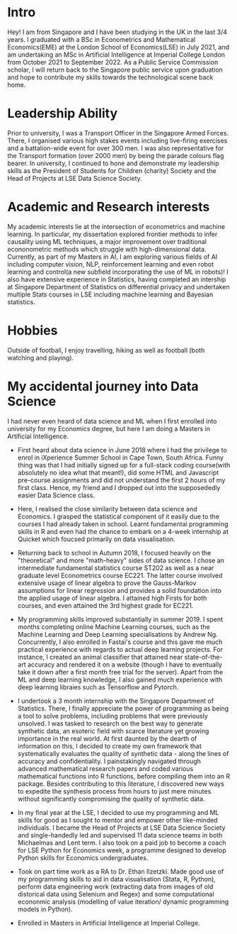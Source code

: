 # Intro

Hey! I am from Singapore and I have been studying in the UK in the last 3/4 years. I graduated with a BSc in Econometrics and Mathematical Economics(EME) at the London School of Economics(LSE) in July 2021, and am undertaking an MSc in Artificial Intelligence at Imperial College London from October 2021 to September 2022. As a Public Service Commission scholar, I will return back to the Singapore public service upon graduation and hope to contribute my skills towards the technological scene back home.

# Leadership Ability
Prior to university, I was a Transport Officer in the Singapore Armed Forces. There, I organised various high stakes events including live-firing exercises and a battalion-wide event for over 300 men. I was also representative for the Transport formation (over 2000 men) by being the parade colours flag bearer. In university, I continued to hone and demonstrate my leadership skills as the President of Students for Children (charity) Society and the Head of Projects at LSE Data Science Society.

# Academic and Research interests
My academic interests lie at the intersection of econometrics and machine learning. In particular, my dissertation explored frontier methods to infer causality using ML techniques, a major improvement over traditional econonometric methods which struggle with high-dimensional data. Currently, as part of my Masters in AI, I am exploring various fields of AI including computer vision, NLP, reinforcement learning and even robot learning and control(a new subfield incorporating the use of ML in robots)! I also have extensive  experience in Statistics, having completed an intership at Singapore Department of Statistics on differential privacy and undertaken multiple Stats courses in LSE including machine learning and Bayesian statistics.

# Hobbies
Outside of football, I enjoy travelling, hiking as well as football (both watching and playing).

# My accidental journey into Data Science

I had never even heard of data science and ML when I first enrolled into university for my Economics degree, but here I am doing a Masters in Artificial Intelligence.

-  First heard about data science in June 2018 where I had the privilege to enrol in iXperience Summer School in Cape Town, South Africa. Funny thing was that I had initially signed up for a full-stack coding course(with absolutely no idea what that meant!), did some HTML and Javascript pre-course assignments and did not understand the first 2 hours of my first class. Hence, my friend and I dropped out into the supposededly easier Data Science class.

- Here, I realised the close similarity between data science and Economics. I grasped the statistical component of it easily due to the courses I had already taken in school. Learnt fundamental programming skills in R and even had the chance to embark on a 4-week internship at Quicket which foucsed primarily on data visualisation.

- Returning back to school in Autumn 2018, I focused heavily on the "theoretical" and more "math-heavy" sides of data science. I chose an intermediate fundamental statistics course ST202 as well as a near graduate level Econometrics course EC221. The latter course involved extensive usage of linear algebra to prove the Gauss-Markov assumptions for linear regression and provides a solid foundation into the applied usage of linear algebra. I attained high Firsts for both courses, and even attained the 3rd highest grade for EC221.

- My programming skills improved substantially in summer 2019. I spent months completing online Machine Learning courses, such as the Machine Learning and Deep Learning specialisations by Andrew Ng. Concurrently, I also enrolled in Fastai's course and this gave me much practical experience with regards to actual deep learning projects. For instance, I created an animal classifier that attained near state-of-the-art accuracy and rendered it on a website (though I have to eventually take it down after a first month free trial for the server). Apart from the ML and deep learning knowledge, I also gained much experience with deep learning libraies such as Tensorflow and Pytorch.

- I undertook a 3 month internship with the Singapore Department of Statistics. There, I finally appreciate the power of programming as being a tool to solve problems, including problems that were previously unsolved. I was tasked to research on the best way to generate synthetic data, an esoteric field with scarce literature yet growing importance in the real world. At first daunted by the dearth of information on this, I decided to create my own framework that systematically evaluates the quality of synthetic data - along the lines of accuracy and confidentiality. I painstakingly navigated through advanced mathematical research papers and coded various mathematical functions into R functions, before compiling them into an R package. Besides contributing to this literature, I discovered new ways to expedite the synthesis process from hours to just mere minutes without significantly compromising the quality of synthetic data.

- In my final year at the LSE, I decided to use my programming and ML skills for good as I sought to mentor and empower other like-minded individuals. I became the Head of Projects at LSE Data Science Society and single-handedly led and supervised 11 data science teams in both Michaelmas and Lent term. I also took on a paid job to become a coach for LSE Python for Economics week, a programme designed to develop Python skills for Economics undergraduates.

- Took on part time work as a RA to Dr. Ethan Ilzetzki. Made good use of my programming skills to aid in data visualisation (Stata, R, Python), perform data engineering work (extracting data from images of old distorical data using Selenium and Regex) and some computational econonmic analysis (modelling of value iteration/ dynamic programming models in Python).

- Enrolled in Masters in Artificial Intelligence at Imperial College.







